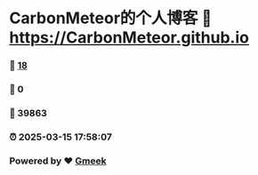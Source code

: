 # CarbonMeteor的个人博客 :link: https://CarbonMeteor.github.io 
### :page_facing_up: [18](https://CarbonMeteor.github.io/tag.html) 
### :speech_balloon: 0 
### :hibiscus: 39863 
### :alarm_clock: 2025-03-15 17:58:07 
### Powered by :heart: [Gmeek](https://github.com/Meekdai/Gmeek)
